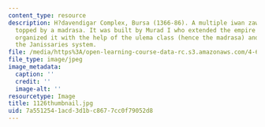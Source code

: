 ```yaml
---
content_type: resource
description: H?davendigar Complex, Bursa (1366-86). A multiple iwan zawiya-mosque
  topped by a madrasa. It was built by Murad I who extended the empire into Europe,
  organized it with the help of the ulema class (hence the madrasa) and introduced
  the Janissaries system.
file: /media/https%3A/open-learning-course-data-rc.s3.amazonaws.com/4-614-religious-architecture-and-islamic-cultures-fall-2002/7a5512541acd3d1bc8677cc0f79052d8_1126thumbnail.jpg
file_type: image/jpeg
image_metadata:
  caption: ''
  credit: ''
  image-alt: ''
resourcetype: Image
title: 1126thumbnail.jpg
uid: 7a551254-1acd-3d1b-c867-7cc0f79052d8
---
```

